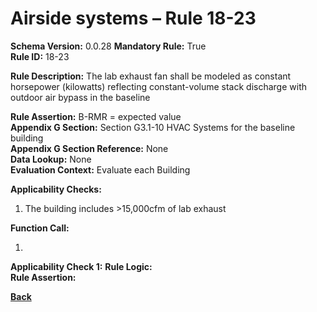 # Airside systems – Rule 18-23  
**Schema Version:** 0.0.28
**Mandatory Rule:** True    
**Rule ID:** 18-23  
 
**Rule Description:** The lab exhaust fan shall be modeled as constant horsepower (kilowatts) reflecting constant-volume stack discharge with outdoor air bypass in the baseline

**Rule Assertion:** B-RMR = expected value                                           
**Appendix G Section:** Section G3.1-10 HVAC Systems for the baseline building  
**Appendix G Section Reference:** None  
**Data Lookup:** None  
**Evaluation Context:** Evaluate each Building   

**Applicability Checks:** 

1. The building includes >15,000cfm of lab exhaust

**Function Call:** 

1. 



**Applicability Check 1:** 
**Rule Logic:**  
**Rule Assertion:**

    


 **[Back](../_toc.md)**
